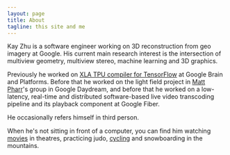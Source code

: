 ```yaml
---
layout: page
title: About
tagline: this site and me
---
```


Kay Zhu is a software engineer working on 3D reconstruction from geo imagery at Google. His current main research interest is the intersection of multiview geometry, multiview stereo, machine learning and 3D graphics.


Previously he worked on [XLA TPU compiler for TensorFlow](https://www.tensorflow.org/performance/xla/) at Google Brain and Platforms. Before that he worked on the light field project in [Matt Pharr](http://pharr.org/matt/)'s group in Google Daydream, and before that he worked on a low-latency, real-time and distributed software-based live video transcoding pipeline and its playback component at Google Fiber.


He occasionally refers himself in third person.


When he's not sitting in front of a computer, you can find him watching [movies](https://letterboxd.com/hippotown/)
in theatres, practicing judo, [cycling](https://www.strava.com/athletes/kayzhu) and snowboarding in the mountains.
